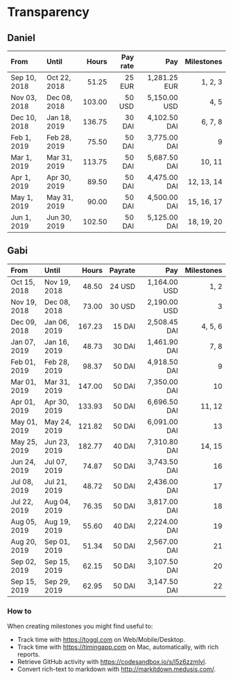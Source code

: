 # Transparency

## Daniel

| From         | Until        |  Hours | Pay rate |          Pay | Milestones |
| :----------- | :----------- | -----: | -------: | -----------: | ---------: |
| Sep 10, 2018 | Oct 22, 2018 |  51.25 |   25 EUR | 1,281.25 EUR |    1, 2, 3 |
| Nov 03, 2018 | Dec 08, 2018 | 103.00 |   50 USD | 5,150.00 USD |       4, 5 |
| Dec 10, 2018 | Jan 18, 2019 | 136.75 |   30 DAI | 4,102.50 DAI |    6, 7, 8 |
| Feb 1, 2019  | Feb 28, 2019 |  75.50 |   50 DAI | 3,775.00 DAI |          9 |
| Mar 1, 2019  | Mar 31, 2019 | 113.75 |   50 DAI | 5,687.50 DAI |     10, 11 |
| Apr 1, 2019  | Apr 30, 2019 |  89.50 |   50 DAI | 4,475.00 DAI | 12, 13, 14 |
| May 1, 2019  | May 31, 2019 |  90.00 |   50 DAI | 4,500.00 DAI | 15, 16, 17 |
| Jun 1, 2019  | Jun 30, 2019 | 102.50 |   50 DAI | 5,125.00 DAI | 18, 19, 20 |

## Gabi

| From         | Until        |  Hours | Payrate |          Pay | Milestones |
| :----------- | :----------- | -----: | ------: | -----------: | ---------: |
| Oct 15, 2018 | Nov 19, 2018 |  48.50 |  24 USD | 1,164.00 USD |       1, 2 |
| Nov 19, 2018 | Dec 08, 2018 |  73.00 |  30 USD | 2,190.00 USD |          3 |
| Dec 09, 2018 | Jan 06, 2019 | 167.23 |  15 DAI | 2,508.45 DAI |    4, 5, 6 |
| Jan 07, 2019 | Jan 16, 2019 |  48.73 |  30 DAI | 1,461.90 DAI |       7, 8 |
| Feb 01, 2019 | Feb 28, 2019 |  98.37 |  50 DAI | 4,918.50 DAI |          9 |
| Mar 01, 2019 | Mar 31, 2019 | 147.00 |  50 DAI | 7,350.00 DAI |         10 |
| Apr 01, 2019 | Apr 30, 2019 | 133.93 |  50 DAI | 6,696.50 DAI |     11, 12 |
| May 01, 2019 | May 24, 2019 | 121.82 |  50 DAI | 6,091.00 DAI |         13 |
| May 25, 2019 | Jun 23, 2019 | 182.77 |  40 DAI | 7,310.80 DAI |     14, 15 |
| Jun 24, 2019 | Jul 07, 2019 |  74.87 |  50 DAI | 3,743.50 DAI |         16 |
| Jul 08, 2019 | Jul 21, 2019 |  48.72 |  50 DAI | 2,436.00 DAI |         17 |
| Jul 22, 2019 | Aug 04, 2019 |  76.35 |  50 DAI | 3,817.00 DAI |         18 |
| Aug 05, 2019 | Aug 19, 2019 |  55.60 |  40 DAI | 2,224.00 DAI |         19 |
| Aug 20, 2019 | Sep 01, 2019 |  51.34 |  50 DAI | 2,567.00 DAI |         21 |
| Sep 02, 2019 | Sep 15, 2019 |  62.15 |  50 DAI | 3,107.50 DAI |         20 |
| Sep 15, 2019 | Sep 29, 2019 |  62.95 |  50 DAI | 3,147.50 DAI |         22 |

### How to

When creating milestones you might find useful to:

- Track time with <https://toggl.com> on Web/Mobile/Desktop.
- Track time with <https://timingapp.com> on Mac, automatically, with rich reports.
- Retrieve GitHub activity with <https://codesandbox.io/s/l5z6zzmlvl>.
- Convert rich-text to markdown with <http://markitdown.medusis.com/>.
